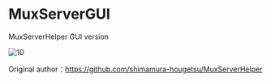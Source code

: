 # MuxServerGUI
MuxServerHelper GUI version

![10](https://github.com/user-attachments/assets/6ca1cb4e-08eb-4a94-b12c-6d779ca0d4f6)

Original author：https://github.com/shimamura-hougetsu/MuxServerHelper
